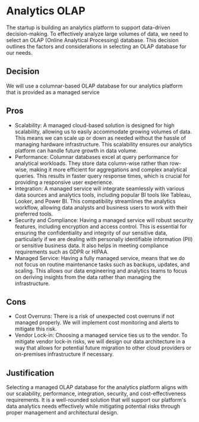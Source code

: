 # Analytics OLAP

The startup is building an analytics platform to support data-driven decision-making. To effectively analyze large volumes of data, we need to select an OLAP (Online Analytical Processing) database. This decision outlines the factors and considerations in selecting an OLAP database for our needs.

## Decision

We will use a columnar-based OLAP database for our analytics platform that is provided as a managed service

## Pros

- Scalability: A managed cloud-based solution is designed for high scalability, allowing us to easily accommodate growing volumes of data. This means we can scale up or down as needed without the hassle of managing hardware infrastructure. This scalability ensures our analytics platform can handle future growth in data volume.
- Performance: Columnar databases excel at query performance for analytical workloads. They store data column-wise rather than row-wise, making it more efficient for aggregations and complex analytical queries. This results in faster query response times, which is crucial for providing a responsive user experience.
- Integration: A managed service will integrate seamlessly with various data sources and analytics tools, including popular BI tools like Tableau, Looker, and Power BI. This compatibility streamlines the analytics workflow, allowing data analysts and business users to work with their preferred tools.
- Security and Compliance: Having a managed service will robust security features, including encryption and access control. This is essential for ensuring the confidentiality and integrity of our sensitive data, particularly if we are dealing with personally identifiable information (PII) or sensitive business data. It also helps in meeting compliance requirements such as GDPR or HIPAA.
- Managed Service: Having a fully managed service, means that we do not focus on routine maintenance tasks such as backups, updates, and scaling. This allows our data engineering and analytics teams to focus on deriving insights from the data rather than managing the infrastructure.

## Cons

- Cost Overruns: There is a risk of unexpected cost overruns if not managed properly. We will implement cost monitoring and alerts to mitigate this risk.
- Vendor Lock-in: Choosing a managed service ties us to the vendor. To mitigate vendor lock-in risks, we will design our data architecture in a way that allows for potential future migration to other cloud providers or on-premises infrastructure if necessary.


## Justification

Selecting a managed OLAP database for the analytics platform aligns with our scalability, performance, integration, security, and cost-effectiveness requirements. It is a well-rounded solution that will support our platform's data analytics needs effectively while mitigating potential risks through proper management and architectural design.